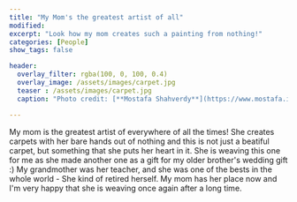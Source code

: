```yaml
---
title: "My Mom's the greatest artist of all"
modified:
excerpt: "Look how my mom creates such a painting from nothing!"
categories: [People]
show_tags: false

header:
  overlay_filter: rgba(100, 0, 100, 0.4)
  overlay_image: /assets/images/carpet.jpg
  teaser : /assets/images/carpet.jpg
  caption: "Photo credit: [**Mostafa Shahverdy**](https://www.mostafa.info)"

---
```


My mom is the greatest artist of everywhere of all the times! She creates carpets with her bare hands 
out of nothing and this is not just a beatiful carpet, but something that she puts her heart in it. 
She is weaving this one for me as she made another one as a gift for my older brother's wedding gift :) 
My grandmother was her teacher, and she was one of the bests in the whole world - She kind of retired herself.
My mom has her place now and I'm very happy that she is weaving once again after a long time.
